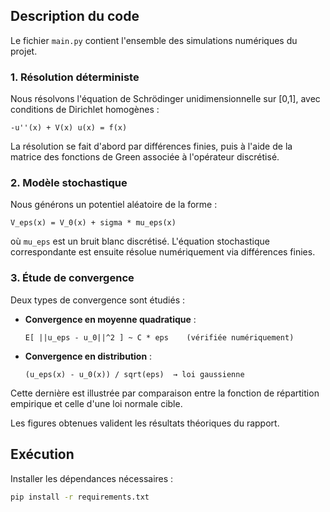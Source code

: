 ## Description du code

Le fichier `main.py` contient l'ensemble des simulations numériques du projet.

### 1. Résolution déterministe

Nous résolvons l'équation de Schrödinger unidimensionnelle sur [0,1], avec conditions de Dirichlet homogènes :

    -u''(x) + V(x) u(x) = f(x)

La résolution se fait d'abord par différences finies, puis à l'aide de la matrice des fonctions de Green associée à l'opérateur discrétisé.

### 2. Modèle stochastique

Nous générons un potentiel aléatoire de la forme :

    V_eps(x) = V_0(x) + sigma * mu_eps(x)

où `mu_eps` est un bruit blanc discrétisé. L'équation stochastique correspondante est ensuite résolue numériquement via différences finies.

### 3. Étude de convergence

Deux types de convergence sont étudiés :

- **Convergence en moyenne quadratique** :
  
      E[ ||u_eps - u_0||^2 ] ~ C * eps    (vérifiée numériquement)

- **Convergence en distribution** :

      (u_eps(x) - u_0(x)) / sqrt(eps)  → loi gaussienne

Cette dernière est illustrée par comparaison entre la fonction de répartition empirique et celle d'une loi normale cible.

Les figures obtenues valident les résultats théoriques du rapport.


## Exécution

Installer les dépendances nécessaires :

```bash
pip install -r requirements.txt

